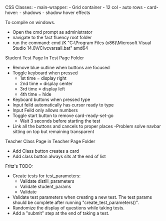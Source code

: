 CSS Classes:
    - main-wrapper:
        - Grid container
        - 12 col
        - auto rows
    - card-hover:
        - shadows
        - shadow hover effects


To compile on windows.
- Open the cmd prompt as administrator
- navigate to the fact fluency root folder
- run the command:
    cmd /K "C:\Program Files (x86)\Microsoft Visual Studio 14.0\VC\vcvarsall.bat" amd64



Student Test Page In Test Page Folder 
- Remove blue outline when buttons are focused
- Toggle keyboard when pressed
    - 1st time = display right
    - 2nd time = display center
    - 3rd time = display left
    - 4th time = hide
- Keyboard buttons when pressed type
- Input feild automatically has cursor ready to type
- Input Feild only allows numbers
- Toggle start button to remove card-ready-set-go
    - Wait 3 seconds before starting the test
- Link all the buttons and cancels to proper places
-Problem solve navbar sitting on top but remaining transparent



Teacher Class Page in Teacher Page Folder
- Add Class button creates a card
- Add class button always sits at the end of list


Fritz's TODO:
- Create tests for test_parameters:
    - Validate distill_parameters
    - Validate student_params
    - Validate
- Validate test parameters when creating a new test. The test params should be complete after running "create_test_parameters()".
- Randomize the display of questions while taking tests.
- Add a "submit" step at the end of taking a test.